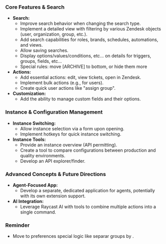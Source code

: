 ### Core Features & Search

*   **Search:**
    *   Improve search behavior when changing the search type.
    *   Implement a detailed view with filtering by various Zendesk objects (user, organization, group, etc.).
    *   Add search capabilities for roles, brands, schedules, automations, and views.
    *   Allow saving searches.
    *   Display options/values/conditions, etc... on details for triggers, groups, fields, etc...
    *   Special rules: move [ARCHIVE] to bottom, or hide them more
*   **Actions:**
    *   Add essential actions: edit, view tickets, open in Zendesk.
    *   Implement bulk actions (e.g., for users).
    *   Create quick user actions like "assign group".
*   **Customization:**
    *   Add the ability to manage custom fields and their options.

### Instance & Configuration Management

*   **Instance Switching:**
    *   Allow instance selection via a form upon opening.
    *   Implement hotkeys for quick instance switching.
*   **Instance Tools:**
    *   Provide an instance overview (API permitting).
    *   Create a tool to compare configurations between production and quality environments.
    *   Develop an API explorer/finder.

### Advanced Concepts & Future Directions

*   **Agent-Focused App:**
    *   Develop a separate, dedicated application for agents, potentially with its own extension support.
*   **AI Integration:**
    *   Leverage Raycast AI with tools to combine multiple actions into a single command.

### Reminder
- Move to preferences special logic like separar groups by .